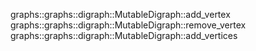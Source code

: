 graphs::graphs::digraph::MutableDigraph::add_vertex
graphs::graphs::digraph::MutableDigraph::remove_vertex
graphs::graphs::digraph::MutableDigraph::add_vertices